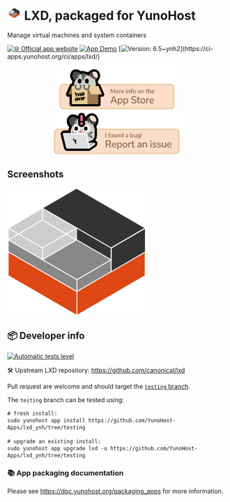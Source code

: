 <!--
N.B.: This README was automatically generated by <https://github.com/YunoHost/apps_tools/blob/main/readme_generator>
It shall NOT be edited by hand.
-->

<h1>
  <img src="https://raw.githubusercontent.com/YunoHost/apps/main/logos/lxd.png" width="32px" alt="Logo of LXD">
  LXD, packaged for YunoHost
</h1>

Manage virtual machines and system containers

[![🌐 Official app website](https://img.shields.io/badge/Official_app_website-darkgreen?style=for-the-badge)](https://linuxcontainers.org/lxd/)
[![App Demo](https://img.shields.io/badge/App_Demo-blue?style=for-the-badge)](https://linuxcontainers.org/lxd/try-it/)
[![Version: 6.5~ynh2](https://img.shields.io/badge/Version-6.5~ynh2-rgb(18,138,11)?style=for-the-badge)](https://ci-apps.yunohost.org/ci/apps/lxd/)

<div align="center">
<a href="https://apps.yunohost.org/app/lxd"><img height="100px" src="https://github.com/YunoHost/yunohost-artwork/raw/refs/heads/main/badges/neopossum-badges/badge_more_info_on_the_appstore.svg"/></a>
<a href="https://github.com/YunoHost-Apps/lxd_ynh/issues"><img height="100px" src="https://github.com/YunoHost/yunohost-artwork/raw/refs/heads/main/badges/neopossum-badges/badge_report_an_issue.svg"/></a>
</div>


## Screenshots
![Screenshot of LXD](./doc/screenshots/LXD-logo.png)

## 📦 Developer info

[![Automatic tests level](https://apps.yunohost.org/badge/cilevel/lxd)](https://ci-apps.yunohost.org/ci/apps/lxd/)

🛠️ Upstream LXD repository: <https://github.com/canonical/lxd>

Pull request are welcome and should target the [`testing` branch](https://github.com/YunoHost-Apps/lxd_ynh/tree/testing).

The `testing` branch can be tested using:
```
# fresh install:
sudo yunohost app install https://github.com/YunoHost-Apps/lxd_ynh/tree/testing

# upgrade an existing install:
sudo yunohost app upgrade lxd -u https://github.com/YunoHost-Apps/lxd_ynh/tree/testing
```

### 📚 App packaging documentation

Please see <https://doc.yunohost.org/packaging_apps> for more information.